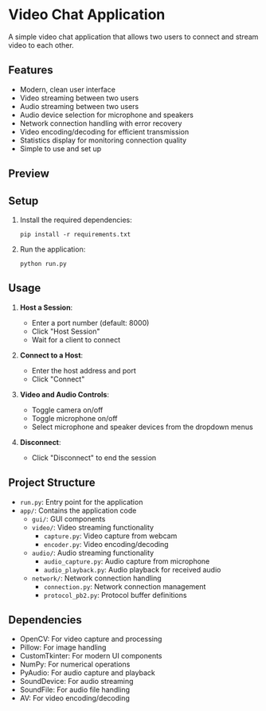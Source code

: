 # Video Chat Application

A simple video chat application that allows two users to connect and stream video to each other.

## Features

- Modern, clean user interface
- Video streaming between two users
- Audio streaming between two users
- Audio device selection for microphone and speakers
- Network connection handling with error recovery
- Video encoding/decoding for efficient transmission
- Statistics display for monitoring connection quality
- Simple to use and set up

## Preview


## Setup

1. Install the required dependencies:
   ```
   pip install -r requirements.txt
   ```

2. Run the application:
   ```
   python run.py
   ```

## Usage

1. **Host a Session**:
   - Enter a port number (default: 8000)
   - Click "Host Session"
   - Wait for a client to connect

2. **Connect to a Host**:
   - Enter the host address and port
   - Click "Connect"

3. **Video and Audio Controls**:
   - Toggle camera on/off
   - Toggle microphone on/off
   - Select microphone and speaker devices from the dropdown menus

4. **Disconnect**:
   - Click "Disconnect" to end the session

## Project Structure

- `run.py`: Entry point for the application
- `app/`: Contains the application code
  - `gui/`: GUI components
  - `video/`: Video streaming functionality
    - `capture.py`: Video capture from webcam
    - `encoder.py`: Video encoding/decoding
  - `audio/`: Audio streaming functionality
    - `audio_capture.py`: Audio capture from microphone
    - `audio_playback.py`: Audio playback for received audio
  - `network/`: Network connection handling
    - `connection.py`: Network connection management
    - `protocol_pb2.py`: Protocol buffer definitions

## Dependencies

- OpenCV: For video capture and processing
- Pillow: For image handling
- CustomTkinter: For modern UI components
- NumPy: For numerical operations
- PyAudio: For audio capture and playback
- SoundDevice: For audio streaming
- SoundFile: For audio file handling
- AV: For video encoding/decoding 